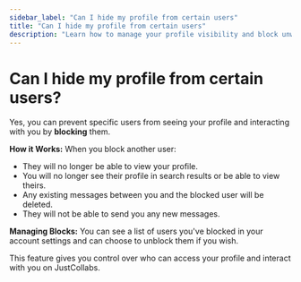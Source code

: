 ```yaml
---
sidebar_label: "Can I hide my profile from certain users"
title: "Can I hide my profile from certain users"
description: "Learn how to manage your profile visibility and block unwanted users."
---
```


# Can I hide my profile from certain users?

Yes, you can prevent specific users from seeing your profile and interacting with you by **blocking** them.

**How it Works:** When you block another user:
- They will no longer be able to view your profile.
- You will no longer see their profile in search results or be able to view theirs.
- Any existing messages between you and the blocked user will be deleted.
- They will not be able to send you any new messages.

**Managing Blocks:** You can see a list of users you've blocked in your account settings and can choose to unblock them if you wish.

This feature gives you control over who can access your profile and interact with you on JustCollabs. 